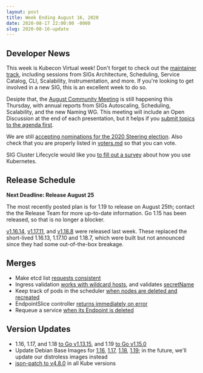 ```yaml
---
layout: post
title: Week Ending August 16, 2020
date: 2020-08-17 22:00:00 -0000
slug: 2020-08-16-update
---
```


## Developer News

This week is Kubecon Virtual week!  Don't forget to check out the [maintainer track](https://kccnceu20.sched.com/overview/type/Maintainer+Track+Sessions), including sessions from SIGs Architecture, Scheduling, Service Catalog, CLI, Scalability, Instrumentation, and more.  If you're looking to get involved in a new SIG, this is an excellent week to do so.

Desipte that, the [August Community Meeting](https://groups.google.com/g/kubernetes-dev/c/v7ydEObqfVc) is still happening this Thursday, with annual reports from SIGs Autoscaling, Scheduling, Scalability, and the new Naming WG.  This meeting will include an Open Discussion at the end of each presentation, but it helps if you [submit topics to the agenda first](http://bit.ly/k8scommunity).

We are still [accepting nominations for the 2020 Steering election](https://github.com/kubernetes/community/tree/master/events/elections/2020).  Also check that you are properly listed in [voters.md](https://github.com/kubernetes/community/blob/master/events/elections/2020/voters.md) so that you can vote.

SIG Cluster Lifecycle would like you [to fill out a survey](https://bit.ly/2BrnGKp) about how you use Kubernetes.

## Release Schedule

**Next Deadline: Release August 25**

The most recently posted plan is for 1.19 to release on August 25th; contact the the Release Team for more up-to-date information.  Go 1.15 has been released, so that is no longer a blocker.

[v1.16.14](https://github.com/kubernetes/kubernetes/releases/tag/v1.16.14), [v1.17.11](https://github.com/kubernetes/kubernetes/releases/tag/v1.17.11), and [v1.18.8](https://github.com/kubernetes/kubernetes/releases/tag/v1.18.8) were released last week.  These replaced the short-lived 1.16.13, 1.17.10 and 1.18.7, which were built but not announced since they had some out-of-the-box breakage.

## Merges

* Make etcd list [requests consistent](https://github.com/kubernetes/kubernetes/pull/94002)
* Ingress validation [works with wildcard hosts](https://github.com/kubernetes/kubernetes/pull/93954), and validates [secretName](https://github.com/kubernetes/kubernetes/pull/93929)
* Keep track of pods in the scheduler [when nodes are deleted and recreated](https://github.com/kubernetes/kubernetes/pull/93938)
* EndpointSlice controller [returns immediately on error](https://github.com/kubernetes/kubernetes/pull/93908)
* Requeue a service [when its Endpoint is deleted](https://github.com/kubernetes/kubernetes/pull/93030)

## Version Updates

* 1.16, 1.17, and 1.18 [to Go v1.13.15](https://github.com/kubernetes/kubernetes/pull/93956), and 1.19 [to Go v1.15.0](https://github.com/kubernetes/kubernetes/pull/93939)
* Update Debian Base Images for [1.16](https://github.com/kubernetes/kubernetes/pull/93927), [1.17](https://github.com/kubernetes/kubernetes/pull/93924), [1.18](https://github.com/kubernetes/kubernetes/pull/93754), [1.19](https://github.com/kubernetes/kubernetes/pull/93916);  in the future, we'll update our distroless images instead
* [json-patch to v4.8.0](https://github.com/kubernetes/kubernetes/pull/93813) in all Kube versions
